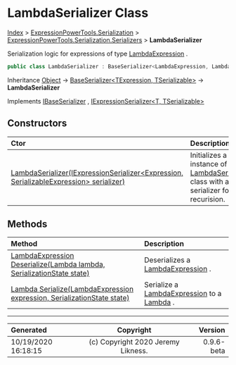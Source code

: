 ﻿# LambdaSerializer Class

[Index](../index.md) > [ExpressionPowerTools.Serialization](ExpressionPowerTools.Serialization.a.md) > [ExpressionPowerTools.Serialization.Serializers](ExpressionPowerTools.Serialization.Serializers.n.md) > **LambdaSerializer**

Serialization logic for expressions of type [LambdaExpression](https://docs.microsoft.com/dotnet/api/system.linq.expressions.lambdaexpression) .

```csharp
public class LambdaSerializer : BaseSerializer<LambdaExpression, Lambda>, IExpressionSerializer<LambdaExpression, Lambda>, IBaseSerializer
```

Inheritance [Object](https://docs.microsoft.com/dotnet/api/system.object) → [BaseSerializer&lt;TExpression, TSerializable>](ExpressionPowerTools.Serialization.Serializers.BaseSerializer`2.cs.md) → **LambdaSerializer**

Implements  [IBaseSerializer](ExpressionPowerTools.Serialization.Signatures.IBaseSerializer.i.md) ,  [IExpressionSerializer&lt;T, TSerializable>](ExpressionPowerTools.Serialization.Signatures.IExpressionSerializer`2.i.md) 

## Constructors

| Ctor | Description |
| :-- | :-- |
| [LambdaSerializer(IExpressionSerializer&lt;Expression, SerializableExpression> serializer)](ExpressionPowerTools.Serialization.Serializers.LambdaSerializer.ctor.md#lambdaserializeriexpressionserializerexpression-serializableexpression-serializer) | Initializes a new instance of the [LambdaSerializer](ExpressionPowerTools.Serialization.Serializers.LambdaSerializer.cs.md) class with a            base serializer for recurision. |
## Methods

| Method | Description |
| :-- | :-- |
| [LambdaExpression Deserialize(Lambda lambda, SerializationState state)](ExpressionPowerTools.Serialization.Serializers.LambdaSerializer.Deserialize.m.md) | Deserializes a [LambdaExpression](https://docs.microsoft.com/dotnet/api/system.linq.expressions.lambdaexpression) . |
| [Lambda Serialize(LambdaExpression expression, SerializationState state)](ExpressionPowerTools.Serialization.Serializers.LambdaSerializer.Serialize.m.md) | Serialize a [LambdaExpression](https://docs.microsoft.com/dotnet/api/system.linq.expressions.lambdaexpression) to a [Lambda](ExpressionPowerTools.Serialization.Serializers.Lambda.cs.md) . |

---

| Generated | Copyright | Version |
| :-- | :-: | --: |
| 10/19/2020 16:18:15 | (c) Copyright 2020 Jeremy Likness. | 0.9.6-beta |
